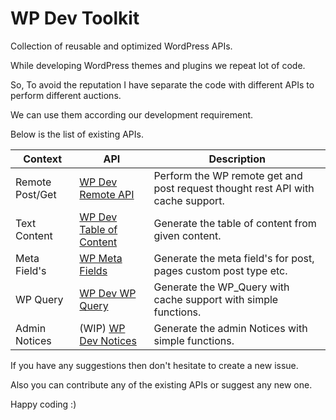 # WP Dev Toolkit

Collection of reusable and optimized WordPress APIs.

While developing WordPress themes and plugins we repeat lot of code.

So, To avoid the reputation I have separate the code with different APIs to perform different auctions.

We can use them according our development requirement.

Below is the list of existing APIs.

| Context | API | Description |
--------|---------|----
| Remote Post/Get | [WP Dev Remote API](https://maheshwaghmare/wp-dev-remote-request) | Perform the WP remote get and post request thought rest API with cache support. |
| Text Content | [WP Dev Table of Content](https://github.com/maheshwaghmare/wp-dev-table-of-content) | Generate the table of content from given content. |
| Meta Field's | [WP Meta Fields](https://github.com/maheshwaghmare/wp-meta-fields) | Generate the meta field's for post, pages custom post type etc. |
| WP Query | [WP Dev WP Query](https://github.com/maheshwaghmare/wp-dev-wp-query/) | Generate the WP_Query with cache support with simple functions. |
| Admin Notices | (WIP) [WP Dev Notices](https://github.com/maheshwaghmare/wp-dev-notices/) | Generate the admin Notices with simple functions. |


If you have any suggestions then don't hesitate to create a new issue.

Also you can contribute any of the existing APIs or suggest any new one.


Happy coding :)
